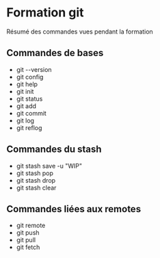 # Formation git

Résumé des commandes vues pendant la formation

## Commandes de bases

- git --version
- git config
- git help
- git init
- git status
- git add
- git commit
- git log
- git reflog

## Commandes du stash

- git stash save -u "WIP"
- git stash pop
- git stash drop
- git stash clear

## Commandes liées aux remotes

- git remote
- git push
- git pull
- git fetch
